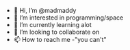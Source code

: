 - 👋 Hi, I’m @madmaddy
- 👀 I’m interested in programming/space
- 🌱 I’m currently learning alot
- 💞️ I’m looking to collaborate on 
- 📫 How to reach me -"you can't"

<!---
madmaddy9207/madmaddy9207 is a ✨ special ✨ repository because its `README.md` (this file) appears on your GitHub profile.
You can click the Preview link to take a look at your changes.
--->
